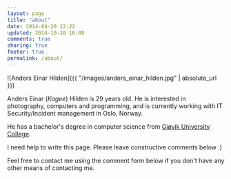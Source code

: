 ```yaml
---
layout: page
title: "about"
date: 2014-04-20 22:22
updated: 2014-10-10 16:08
comments: true
sharing: true
footer: true
permalink: /about/
---
```


![Anders Einar Hilden]({{ "/images/anders_einar_hilden.jpg" | absolute_url }})

Anders Einar (*Kagee*) Hilden is 29 years old. He is interested in photography, computers and programming, and is currently working with IT Security/Incident management in Oslo, Norway. 

He has a bachelor's degree in computer science from [Gjøvik University College](http://english.hig.no/).

I need help to write this page. Please leave constructive comments below :)

Feel free to contact me using the comment form below if you don't have any other means of contacting me.
